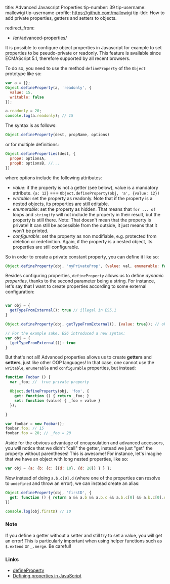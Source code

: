 

title: Advanced Javascript Properties
tip-number: 39
tip-username: mallowigi
tip-username-profile: https://github.com/mallowigi
tip-tldr: How to add private properties, getters and setters to objects.


redirect_from:
  - /en/advanced-properties/



It is possible to configure object properties in Javascript for example to set properties to be pseudo-private or readonly. This feature is available since ECMAScript 5.1, therefore supported by all recent browsers.

To do so, you need to use the method `defineProperty` of the `Object` prototype like so:

```js
var a = {};
Object.defineProperty(a, 'readonly', {
  value: 15,
  writable: false
});

a.readonly = 20;
console.log(a.readonly); // 15
```

The syntax is as follows: 
```js
Object.defineProperty(dest, propName, options)
```

or for multiple definitions:
```js
Object.defineProperties(dest, {
  propA: optionsA,
  propB: optionsB, //...
})
```

where options include the following attributes:
- *value*: if the property is not a getter (see below), value is a mandatory attribute. `{a: 12}` === `Object.defineProperty(obj, 'a', {value: 12})`
- *writable*: set the property as readonly. Note that if the property is a nested objects, its properties are still editable.
- *enumerable*: set the property as hidden. That means that `for ... of` loops and `stringify` will not include the property in their result, but the property is still there. Note: That doesn't mean that the property is private! It can still be accessible from the outside, it just means that it won't be printed.
- *configurable*: set the property as non modifiable, e.g. protected from deletion or redefinition. Again, if the property is a nested object, its properties are still configurable.


So in order to create a private constant property, you can define it like so:

```js
Object.defineProperty(obj, 'myPrivateProp', {value: val, enumerable: false, writable: false, configurable: false});
```

Besides configuring properties, `defineProperty` allows us to define *dynamic properties*, thanks to the second parameter being a string. For instance, let's say that I want to create properties according to some external configuration:

```js

var obj = {
  getTypeFromExternal(): true // illegal in ES5.1
}

Object.defineProperty(obj, getTypeFromExternal(), {value: true}); // ok

// For the example sake, ES6 introduced a new syntax:
var obj = {
  [getTypeFromExternal()]: true
}
```

But that's not all! Advanced properties allows us to create **getters** and **setters**, just like other OOP languages! In that case, one cannot use the `writable`, `enumerable` and `configurable` properties, but instead:

```js
function Foobar () {
  var _foo; //  true private property

  Object.defineProperty(obj, 'foo', {
    get: function () { return _foo; }
    set: function (value) { _foo = value }
  });

}

var foobar = new Foobar();
foobar.foo; // 15
foobar.foo = 20; // _foo = 20
```

Aside for the obvious advantage of encapsulation and advanced accessors, you will notice that we didn't "call" the getter, instead we just "get" the property without parentheses! This is awesome! For instance, let's imagine that we have an object with long nested properties, like so:

```js
var obj = {a: {b: {c: [{d: 10}, {d: 20}] } } };
```

Now instead of doing `a.b.c[0].d` (where one of the properties can resolve to `undefined` and throw an error), we can instead create an alias:

```js
Object.defineProperty(obj, 'firstD', {
  get: function () { return a && a.b && a.b.c && a.b.c[0] && a.b.c[0].d }
})

console.log(obj.firstD) // 10
```

### Note
If you define a getter without a setter and still try to set a value, you will get an error! This is particularly important when using helper functions such as `$.extend` or `_.merge`. Be careful!

### Links

- [defineProperty](https://developer.mozilla.org/en-US/docs/Web/JavaScript/Reference/Global_Objects/Object/defineProperty)
- [Defining properties in JavaScript](http://bdadam.com/blog/defining-properties-in-javascript.html)

